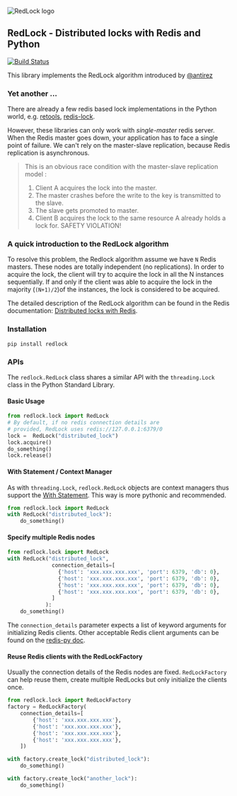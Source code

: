 ![RedLock logo](https://github.com/glasslion/redlock/raw/master/docs/assets/redlock-small.png)

## RedLock - Distributed locks with Redis and Python

[![Build Status](https://travis-ci.org/glasslion/redlock.svg?branch=master)](https://travis-ci.org/glasslion/redlock)

This library implements the RedLock algorithm introduced by [@antirez](http://antirez.com/)


### Yet another ...
There are already a few redis based lock implementations in the Python world, e.g.  [retools](https://github.com/bbangert/retools),  [redis-lock](https://pypi.python.org/pypi/redis-lock/0.2.0).

However, these libraries can only work with *single-master* redis server. When the Redis master goes down, your application has to face a single point of failure. We can't rely on the master-slave replication, because Redis replication is asynchronous.

> This is an obvious race condition with the master-slave replication model :
>  1. Client A acquires the lock into the master.
>  2. The master crashes before the write to the key is transmitted to the slave.
>  3. The slave gets promoted to master.
>  4. Client B acquires the lock to the same resource A already holds a lock for. SAFETY VIOLATION!

### A quick introduction to the RedLock algorithm
To resolve this problem, the Redlock algorithm assume we have `N` Redis masters. These nodes are totally independent (no replications). In order to acquire the lock, the client will try to acquire the lock in all the N instances sequentially. If and only if the client was able to acquire the lock in the majority (`(N+1)/2`)of the instances, the lock is considered to be acquired.

The detailed description of the RedLock algorithm can be found in the Redis documentation: [Distributed locks with Redis](http://redis.io/topics/distlock).

### Installation

```
pip install redlock
```

### APIs

The `redlock.RedLock` class shares a similar API with the `threading.Lock` class in the  Python Standard Library.
#### Basic Usage

```python
from redlock.lock import RedLock
# By default, if no redis connection details are
# provided, RedLock uses redis://127.0.0.1:6379/0
lock =  RedLock("distributed_lock")
lock.acquire()
do_something()
lock.release()
```

#### With Statement / Context Manager

As with `threading.Lock`, `redlock.RedLock` objects are context managers thus support the [With Statement](https://docs.python.org/2/reference/datamodel.html#context-managers). This way is more pythonic and recommended.

```python
from redlock.lock import RedLock
with RedLock("distributed_lock"):
    do_something()
```

#### Specify multiple Redis nodes

```python
from redlock.lock import RedLock
with RedLock("distributed_lock",
              connection_details=[
                {'host': 'xxx.xxx.xxx.xxx', 'port': 6379, 'db': 0},
                {'host': 'xxx.xxx.xxx.xxx', 'port': 6379, 'db': 0},
                {'host': 'xxx.xxx.xxx.xxx', 'port': 6379, 'db': 0},
                {'host': 'xxx.xxx.xxx.xxx', 'port': 6379, 'db': 0},
              ]
            ):
    do_something()
```

The `connection_details` parameter expects a list of keyword arguments for initializing Redis clients.
Other acceptable Redis client arguments  can be found on the [redis-py doc](http://redis-py.readthedocs.org/en/latest/#redis.StrictRedis).

#### Reuse Redis clients with the RedLockFactory

Usually the connection details of the Redis nodes are fixed. `RedLockFactory` can help reuse them, create multiple RedLocks but only initialize the clients once.

```python
from redlock.lock import RedLockFactory
factory = RedLockFactory(
    connection_details=[
        {'host': 'xxx.xxx.xxx.xxx'},
        {'host': 'xxx.xxx.xxx.xxx'},
        {'host': 'xxx.xxx.xxx.xxx'},
        {'host': 'xxx.xxx.xxx.xxx'},
    ])

with factory.create_lock("distributed_lock"):
    do_something()

with factory.create_lock("another_lock"):
    do_something()
```
